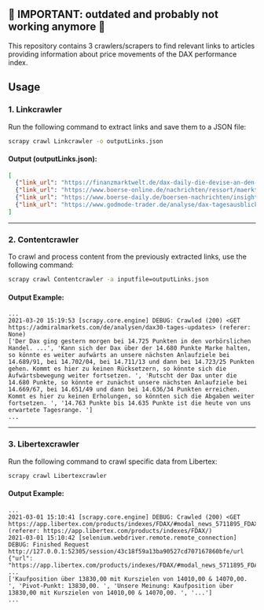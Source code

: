## 🚨 IMPORTANT: outdated and probably not working anymore 🚨

This repository contains 3 crawlers/scrapers to find relevant links to articles providing information about price movements of the DAX performance index.

## Usage

### 1. Linkcrawler

Run the following command to extract links and save them to a JSON file:

```bash
scrapy crawl Linkcrawler -o outputLinks.json
```

#### Output (outputLinks.json):
```json
[
  {"link_url": "https://finanzmarktwelt.de/dax-daily-die-devise-an-den-aktienmaerkten-lautet-to-the-moon-190317/"},
  {"link_url": "https://www.boerse-online.de/nachrichten/ressort/maerkte/dax-chartanalyse-anstieg-wird-sich-verlangsamen-1030044819"},
  {"link_url": "https://www.boerse-daily.de/boersen-nachrichten/insight-dax-ruhiger-handel-vor-us-leitzinsentscheid-34490"},
  {"link_url": "https://www.godmode-trader.de/analyse/dax-tagesausblick-weiterer-sprunghafter-kursanstieg,9290831"}
]
```

---

### 2. Contentcrawler

To crawl and process content from the previously extracted links, use the following command:

```bash
scrapy crawl Contentcrawler -a inputfile=outputLinks.json
```

#### Output Example:
```text
...
2021-03-20 15:19:53 [scrapy.core.engine] DEBUG: Crawled (200) <GET https://admiralmarkets.com/de/analysen/dax30-tages-updates> (referer: None)
['Der Dax ging gestern morgen bei 14.725 Punkten in den vorbörslichen Handel. ...', 'Kann sich der Dax über der 14.680 Punkte Marke halten, so könnte es weiter aufwärts an unsere nächsten Anlaufziele bei 14.689/91, bei 14.702/04, bei 14.711/13 und dann bei 14.723/25 Punkten gehen. Kommt es hier zu keinen Rücksetzern, so könnte sich die Aufwärtsbewegung weiter fortsetzen. ', 'Rutscht der Dax unter die 14.680 Punkte, so könnte er zunächst unsere nächsten Anlaufziele bei 14.669/67, bei 14.651/49 und dann bei 14.636/34 Punkten erreichen. Kommt es hier zu keinen Erholungen, so könnten sich die Abgaben weiter fortsetzen. ', '14.763 Punkte bis 14.635 Punkte ist die heute von uns erwartete Tagesrange. ']
...
```

---

### 3. Libertexcrawler

Run the following command to crawl specific data from Libertex:

```bash
scrapy crawl Libertexcrawler
```

#### Output Example:
```text
...
2021-03-01 15:10:41 [scrapy.core.engine] DEBUG: Crawled (200) <GET https://app.libertex.com/products/indexes/FDAX/#modal_news_5711895_FDAX> (referer: https://app.libertex.com/products/indexes/FDAX/)
2021-03-01 15:10:42 [selenium.webdriver.remote.remote_connection] DEBUG: Finished Request http://127.0.0.1:52305/session/43c18f59a13ba90527cd707167860bfe/url {"url": "https://app.libertex.com/products/indexes/FDAX/#modal_news_5711895_FDAX"}
...
['Kaufposition über 13830,00 mit Kurszielen von 14010,00 & 14070,00. ', 'Pivot-Punkt: 13830,00. ', 'Unsere Meinung: Kaufposition über 13830,00 mit Kurszielen von 14010,00 & 14070,00. ', '...']
...
```
